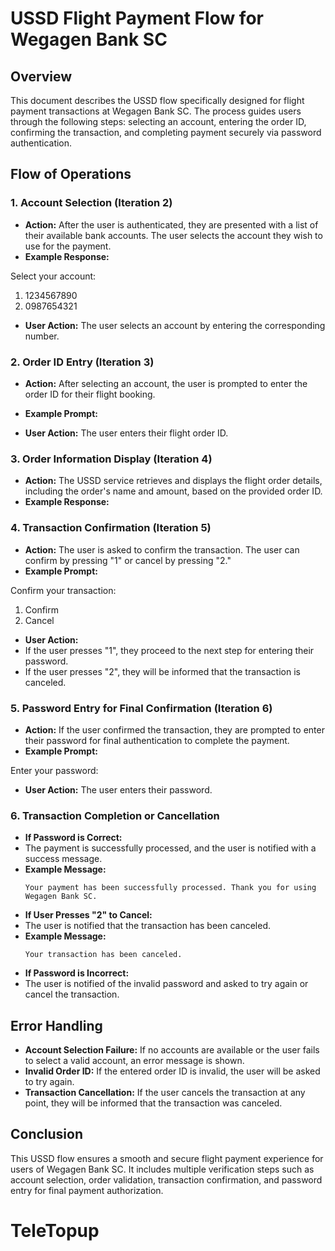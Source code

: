 # USSD Flight Payment Flow for Wegagen Bank SC

## Overview
This document describes the USSD flow specifically designed for flight payment transactions at Wegagen Bank SC. The process guides users through the following steps: selecting an account, entering the order ID, confirming the transaction, and completing payment securely via password authentication.

## Flow of Operations

### 1. **Account Selection (Iteration 2)**
- **Action:** After the user is authenticated, they are presented with a list of their available bank accounts. The user selects the account they wish to use for the payment.
- **Example Response:**

Select your account:

1. 1234567890
2. 0987654321

- **User Action:** The user selects an account by entering the corresponding number.

### 2. **Order ID Entry (Iteration 3)**
- **Action:** After selecting an account, the user is prompted to enter the order ID for their flight booking.
- **Example Prompt:**

- **User Action:** The user enters their flight order ID.

### 3. **Order Information Display (Iteration 4)**
- **Action:** The USSD service retrieves and displays the flight order details, including the order's name and amount, based on the provided order ID.
- **Example Response:**


### 4. **Transaction Confirmation (Iteration 5)**
- **Action:** The user is asked to confirm the transaction. The user can confirm by pressing "1" or cancel by pressing "2."
- **Example Prompt:**

Confirm your transaction:

1. Confirm
2. Cancel

- **User Action:** 
- If the user presses "1", they proceed to the next step for entering their password.
- If the user presses "2", they will be informed that the transaction is canceled.

### 5. **Password Entry for Final Confirmation (Iteration 6)**
- **Action:** If the user confirmed the transaction, they are prompted to enter their password for final authentication to complete the payment.
- **Example Prompt:**

Enter your password:

- **User Action:** The user enters their password.

### 6. **Transaction Completion or Cancellation**
- **If Password is Correct:**
- The payment is successfully processed, and the user is notified with a success message.
- **Example Message:**
  ```
  Your payment has been successfully processed. Thank you for using Wegagen Bank SC.
  ```
- **If User Presses "2" to Cancel:**
- The user is notified that the transaction has been canceled.
- **Example Message:**
  ```
  Your transaction has been canceled.
  ```
- **If Password is Incorrect:**
- The user is notified of the invalid password and asked to try again or cancel the transaction.

## Error Handling
- **Account Selection Failure:** If no accounts are available or the user fails to select a valid account, an error message is shown.
- **Invalid Order ID:** If the entered order ID is invalid, the user will be asked to try again.
- **Transaction Cancellation:** If the user cancels the transaction at any point, they will be informed that the transaction was canceled.

## Conclusion
This USSD flow ensures a smooth and secure flight payment experience for users of Wegagen Bank SC. It includes multiple verification steps such as account selection, order validation, transaction confirmation, and password entry for final payment authorization.
# TeleTopup
